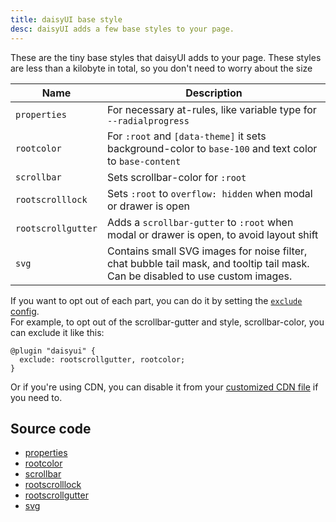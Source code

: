 ```yaml
---
title: daisyUI base style
desc: daisyUI adds a few base styles to your page.
---
```


<script>
  import Translate from "$components/Translate.svelte"
</script>

These are the tiny base styles that daisyUI adds to your page. These styles are less than a kilobyte in total, so you don't need to worry about the size

| Name               | Description                                                                                                                      |
|--------------------|----------------------------------------------------------------------------------------------------------------------------------|
| `properties`       | For necessary at-rules, like variable type for `--radialprogress`                                                                |
| `rootcolor`        | For `:root` and `[data-theme]` it sets background-color to `base-100` and text color to `base-content`                           |
| `scrollbar`        | Sets scrollbar-color for `:root`                                                                                                 |
| `rootscrolllock`   | Sets `:root` to `overflow: hidden` when modal or drawer is open                                                                  |
| `rootscrollgutter` | Adds a `scrollbar-gutter` to `:root` when modal or drawer is open, to avoid layout shift                                         |
| `svg`              | Contains small SVG images for noise filter, chat bubble tail mask, and tooltip tail mask. Can be disabled to use custom images.  |

If you want to opt out of each part, you can do it by setting the [`exclude` config](/docs/config/#exclude).  
For example, to opt out of the scrollbar-gutter and style, scrollbar-color, you can exclude it like this:

```postcss
@plugin "daisyui" {
  exclude: rootscrollgutter, rootcolor;
}
```

Or if you're using CDN, you can disable it from your [customized CDN file](/docs/cdn/) if you need to.

## Source code
- [properties](https://github.com/saadeghi/daisyui/blob/master/packages/daisyui/src/base/properties.css)
- [rootcolor](https://github.com/saadeghi/daisyui/blob/master/packages/daisyui/src/base/rootcolor.css)
- [scrollbar](https://github.com/saadeghi/daisyui/blob/master/packages/daisyui/src/base/scrollbar.css)
- [rootscrolllock](https://github.com/saadeghi/daisyui/blob/master/packages/daisyui/src/base/rootscrolllock.css)
- [rootscrollgutter](https://github.com/saadeghi/daisyui/blob/master/packages/daisyui/src/base/rootscrollgutter.css)
- [svg](https://github.com/saadeghi/daisyui/blob/master/packages/daisyui/src/base/svg.css)

